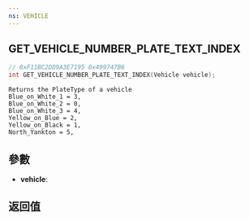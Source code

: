 ```yaml
---
ns: VEHICLE
---
```

## GET_VEHICLE_NUMBER_PLATE_TEXT_INDEX

```c
// 0xF11BC2DD9A3E7195 0x499747B6
int GET_VEHICLE_NUMBER_PLATE_TEXT_INDEX(Vehicle vehicle);
```

```
Returns the PlateType of a vehicle  
Blue_on_White_1 = 3,  
Blue_on_White_2 = 0,  
Blue_on_White_3 = 4,  
Yellow_on_Blue = 2,  
Yellow_on_Black = 1,  
North_Yankton = 5,  
```

## 參數
* **vehicle**: 

## 返回值
